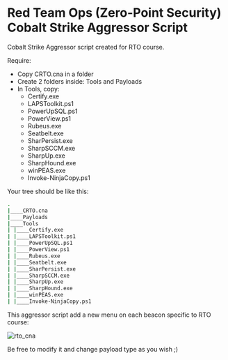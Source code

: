 # Red Team Ops (Zero-Point Security) Cobalt Strike Aggressor Script
Cobalt Strike Aggressor script created for RTO course.

Require:
* Copy CRTO.cna in a folder
* Create 2 folders inside: Tools and Payloads
* In Tools, copy:
  * Certify.exe
  * LAPSToolkit.ps1
  * PowerUpSQL.ps1
  * PowerView.ps1
  * Rubeus.exe
  * Seatbelt.exe
  * SharPersist.exe
  * SharpSCCM.exe
  * SharpUp.exe
  * SharpHound.exe
  * winPEAS.exe
  * Invoke-NinjaCopy.ps1

Your tree should be like this:
```bash
.
|____CRTO.cna
|____Payloads
|____Tools
| |____Certify.exe
| |____LAPSToolkit.ps1
| |____PowerUpSQL.ps1
| |____PowerView.ps1
| |____Rubeus.exe
| |____Seatbelt.exe
| |____SharPersist.exe
| |____SharpSCCM.exe
| |____SharpUp.exe
| |____SharpHound.exe
| |____winPEAS.exe
| |____Invoke-NinjaCopy.ps1
```

This aggressor script add a new menu on each beacon specific to RTO course:

![rto_cna](https://github.com/rashbx1/RTO_Aggressor_Script/assets/95026516/ea6dfd34-07ee-4e30-b55c-97e743f0f079)

Be free to modify it and change payload type as you wish ;)
